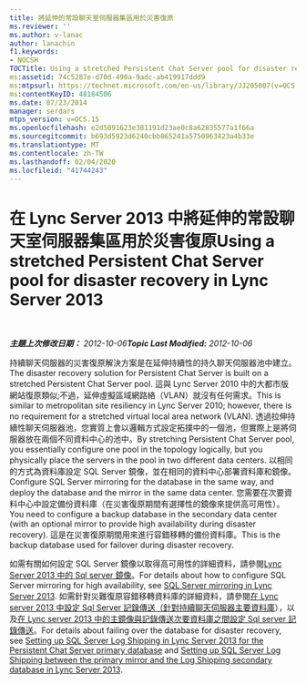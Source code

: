 ```yaml
---
title: 將延伸的常設聊天室伺服器集區用於災害復原
ms.reviewer: ''
ms.author: v-lanac
author: lanachin
f1.keywords:
- NOCSH
TOCTitle: Using a stretched Persistent Chat Server pool for disaster recovery
ms:assetid: 74c5287e-d70d-490a-9adc-ab419917ddd9
ms:mtpsurl: https://technet.microsoft.com/en-us/library/JJ205007(v=OCS.15)
ms:contentKeyID: 48184506
ms.date: 07/23/2014
manager: serdars
mtps_version: v=OCS.15
ms.openlocfilehash: e2d5091623e381191d23ae0c8a62835577a1f66a
ms.sourcegitcommit: b693d5923d6240cbb865241a5750963423a4b33e
ms.translationtype: MT
ms.contentlocale: zh-TW
ms.lasthandoff: 02/04/2020
ms.locfileid: "41744243"
---
```

<div data-xmlns="http://www.w3.org/1999/xhtml">

<div class="topic" data-xmlns="http://www.w3.org/1999/xhtml" data-msxsl="urn:schemas-microsoft-com:xslt" data-cs="https://msdn.microsoft.com/">

<div data-asp="https://msdn2.microsoft.com/asp">

# <a name="using-a-stretched-persistent-chat-server-pool-for-disaster-recovery-in-lync-server-2013"></a><span data-ttu-id="f4204-102">在 Lync Server 2013 中將延伸的常設聊天室伺服器集區用於災害復原</span><span class="sxs-lookup"><span data-stu-id="f4204-102">Using a stretched Persistent Chat Server pool for disaster recovery in Lync Server 2013</span></span>

</div>

<div id="mainSection">

<div id="mainBody">

<span> </span>

<span data-ttu-id="f4204-103">_**主題上次修改日期：** 2012-10-06_</span><span class="sxs-lookup"><span data-stu-id="f4204-103">_**Topic Last Modified:** 2012-10-06_</span></span>

<span data-ttu-id="f4204-104">持續聊天伺服器的災害復原解決方案是在延伸持續性的持久聊天伺服器池中建立。</span><span class="sxs-lookup"><span data-stu-id="f4204-104">The disaster recovery solution for Persistent Chat Server is built on a stretched Persistent Chat Server pool.</span></span> <span data-ttu-id="f4204-105">這與 Lync Server 2010 中的大都市版網站復原類似;不過，延伸虛擬區域網路絡（VLAN）就沒有任何需求。</span><span class="sxs-lookup"><span data-stu-id="f4204-105">This is similar to metropolitan site resiliency in Lync Server 2010; however, there is no requirement for a stretched virtual local area network (VLAN).</span></span> <span data-ttu-id="f4204-106">透過拉伸持續性聊天伺服器池，您實質上會以邏輯方式設定拓撲中的一個池，但實際上是將伺服器放在兩個不同資料中心的池中。</span><span class="sxs-lookup"><span data-stu-id="f4204-106">By stretching Persistent Chat Server pool, you essentially configure one pool in the topology logically, but you physically place the servers in the pool in two different data centers.</span></span> <span data-ttu-id="f4204-107">以相同的方式為資料庫設定 SQL Server 鏡像，並在相同的資料中心部署資料庫和鏡像。</span><span class="sxs-lookup"><span data-stu-id="f4204-107">Configure SQL Server mirroring for the database in the same way, and deploy the database and the mirror in the same data center.</span></span> <span data-ttu-id="f4204-108">您需要在次要資料中心中設定備份資料庫（在災害復原期間有選擇性的鏡像來提供高可用性）。</span><span class="sxs-lookup"><span data-stu-id="f4204-108">You need to configure a backup database in the secondary data center (with an optional mirror to provide high availability during disaster recovery).</span></span> <span data-ttu-id="f4204-109">這是在災害復原期間用來進行容錯移轉的備份資料庫。</span><span class="sxs-lookup"><span data-stu-id="f4204-109">This is the backup database used for failover during disaster recovery.</span></span>

<span data-ttu-id="f4204-110">如需有關如何設定 SQL Server 鏡像以取得高可用性的詳細資料，請參閱[Lync Server 2013 中的 Sql server 鏡像](lync-server-2013-sql-server-mirroring.md)。</span><span class="sxs-lookup"><span data-stu-id="f4204-110">For details about how to configure SQL Server mirroring for high availability, see [SQL Server mirroring in Lync Server 2013](lync-server-2013-sql-server-mirroring.md).</span></span> <span data-ttu-id="f4204-111">如需針對災難復原容錯移轉資料庫的詳細資料，請參閱[在 Lync server 2013 中設定 Sql Server 記錄傳送（針對持續聊天伺服器主要資料庫](lync-server-2013-setting-up-sql-server-log-shipping-for-the-persistent-chat-server-primary-database.md)），以及[在 Lync server 2013 中的主鏡像與記錄傳送次要資料庫之間設定 Sql server 記錄傳送](lync-server-2013-set-up-log-shipping-secondary-database.md)。</span><span class="sxs-lookup"><span data-stu-id="f4204-111">For details about failing over the database for disaster recovery, see [Setting up SQL Server Log Shipping in Lync Server 2013 for the Persistent Chat Server primary database](lync-server-2013-setting-up-sql-server-log-shipping-for-the-persistent-chat-server-primary-database.md) and [Setting up SQL Server Log Shipping between the primary mirror and the Log Shipping secondary database in Lync Server 2013](lync-server-2013-set-up-log-shipping-secondary-database.md).</span></span>

</div>

<span> </span>

</div>

</div>

</div>


